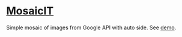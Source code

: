 <h1>
    <a name="mosaicit" class="anchor" href="#mosaicit">
        <span class="octicon octicon-link"></span>
    </a>
    <a href="http://mosaicit-lacroix.rhcloud.com/" target="_blank">MosaicIT</a>
</h1>
<p>
    Simple mosaic of images from Google API with auto side. See <a href="http://mosaicit-lacroix.rhcloud.com/" target="_blank">demo</a>.
</p>